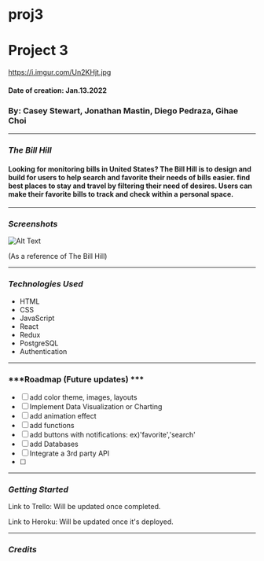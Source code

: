 # proj3
# Project 3
<https://i.imgur.com/Un2KHjt.jpg>

#### Date of creation: Jan.13.2022
### By: Casey Stewart, Jonathan Mastin, Diego Pedraza, Gihae Choi

***
### ***The Bill Hill***
#### Looking for monitoring bills in United States? The Bill Hill is to design and build for users to help search and favorite their needs of bills easier. find best places to stay and travel by filtering their need of desires. Users can make their favorite bills to track and check within a personal space.

***

### ***Screenshots***

![Alt Text](https://64.media.tumblr.com/cf851df934fef705d6d0f57117b670fe/tumblr_pwfz4lGcVn1ypo8pvo1_540.gifv)

(As a reference of The Bill Hill)

***

### ***Technologies Used***
* HTML
* CSS
* JavaScript
* React
* Redux
* PostgreSQL
* Authentication


***

### ***Roadmap (Future updates) ***

- [ ] add color theme, images, layouts
- [ ] Implement Data Visualization or Charting
- [ ] add animation effect
- [ ] add functions
- [ ] add buttons with notifications: ex)'favorite','search'
- [ ] add Databases
- [ ] Integrate a 3rd party API
- [ ] 

***

### ***Getting Started***

Link to Trello: Will be updated once completed.

Link to Heroku: Will be updated once it's deployed.

***

### ***Credits***
